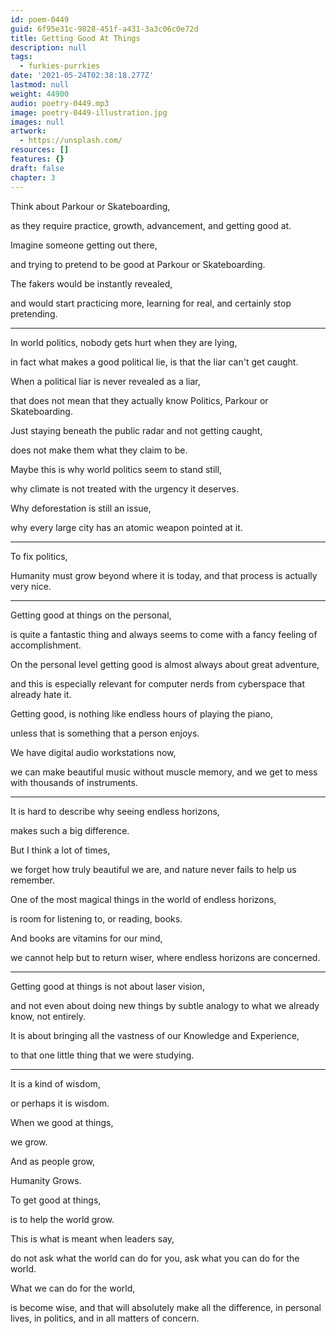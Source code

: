 ```yaml
---
id: poem-0449
guid: 6f95e31c-9828-451f-a431-3a3c06c0e72d
title: Getting Good At Things
description: null
tags:
  - furkies-purrkies
date: '2021-05-24T02:38:18.277Z'
lastmod: null
weight: 44900
audio: poetry-0449.mp3
image: poetry-0449-illustration.jpg
images: null
artwork:
  - https://unsplash.com/
resources: []
features: {}
draft: false
chapter: 3
---
```


Think about Parkour or Skateboarding,

as they require practice, growth, advancement, and getting good at.

Imagine someone getting out there,

and trying to pretend to be good at Parkour or Skateboarding.

The fakers would be instantly revealed,

and would start practicing more, learning for real, and certainly stop pretending.

---

In world politics, nobody gets hurt when they are lying,

in fact what makes a good political lie, is that the liar can't get caught.

When a political liar is never revealed as a liar,

that does not mean that they actually know Politics, Parkour or Skateboarding.

Just staying beneath the public radar and not getting caught,

does not make them what they claim to be.

Maybe this is why world politics seem to stand still,

why climate is not treated with the urgency it deserves.

Why deforestation is still an issue,

why every large city has an atomic weapon pointed at it.

---

To fix politics,

Humanity must grow beyond where it is today, and that process is actually very nice.

---

Getting good at things on the personal,

is quite a fantastic thing and always seems to come with a fancy feeling of accomplishment.

On the personal level getting good is almost always about great adventure,

and this is especially relevant for computer nerds from cyberspace that already hate it.

Getting good, is nothing like endless hours of playing the piano,

unless that is something that a person enjoys.

We have digital audio workstations now,

we can make beautiful music without muscle memory, and we get to mess with thousands of instruments.

---

It is hard to describe why seeing endless horizons,

makes such a big difference.

But I think a lot of times,

we forget how truly beautiful we are, and nature never fails to help us remember.

One of the most magical things in the world of endless horizons,

is room for listening to, or reading, books.

And books are vitamins for our mind,

we cannot help but to return wiser, where endless horizons are concerned.

---

Getting good at things is not about laser vision,

and not even about doing new things by subtle analogy to what we already know, not entirely.

It is about bringing all the vastness of our Knowledge and Experience,

to that one little thing that we were studying.

---

It is a kind of wisdom,

or perhaps it is wisdom.

When we good at things,

we grow.

And as people grow,

Humanity Grows.

To get good at things,

is to help the world grow.

This is what is meant when leaders say,

do not ask what the world can do for you, ask what you can do for the world.

What we can do for the world,

is become wise, and that will absolutely make all the difference, in personal lives, in politics, and in all matters of concern.
